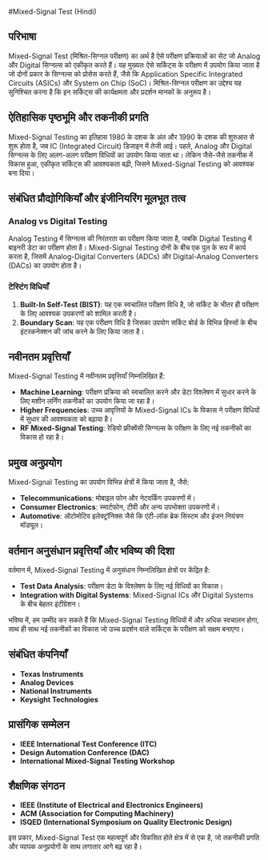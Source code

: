 #Mixed-Signal Test (Hindi)

## परिभाषा

Mixed-Signal Test (मिश्रित-सिग्नल परीक्षण) का अर्थ है ऐसे परीक्षण प्रक्रियाओं का सेट जो Analog और Digital सिग्नल्स को एकीकृत करते हैं। यह मुख्यतः ऐसे सर्किट्स के परीक्षण में उपयोग किया जाता है जो दोनों प्रकार के सिग्नल्स को प्रोसेस करते हैं, जैसे कि Application Specific Integrated Circuits (ASICs) और System on Chip (SoC)। मिश्रित-सिग्नल परीक्षण का उद्देश्य यह सुनिश्चित करना है कि इन सर्किट्स की कार्यक्षमता और प्रदर्शन मानकों के अनुरूप है।

## ऐतिहासिक पृष्ठभूमि और तकनीकी प्रगति

Mixed-Signal Testing का इतिहास 1980 के दशक के अंत और 1990 के दशक की शुरुआत से शुरू होता है, जब IC (Integrated Circuit) डिजाइन में तेजी आई। पहले, Analog और Digital सिग्नल्स के लिए अलग-अलग परीक्षण विधियों का उपयोग किया जाता था। लेकिन जैसे-जैसे तकनीक में विकास हुआ, एकीकृत सर्किट्स की आवश्यकता बढ़ी, जिसने Mixed-Signal Testing को आवश्यक बना दिया। 

## संबंधित प्रौद्योगिकियाँ और इंजीनियरिंग मूलभूत तत्व

### Analog vs Digital Testing

Analog Testing में सिग्नल्स की निरंतरता का परीक्षण किया जाता है, जबकि Digital Testing में बाइनरी डेटा का परीक्षण होता है। Mixed-Signal Testing दोनों के बीच एक पुल के रूप में कार्य करता है, जिसमें Analog-Digital Converters (ADCs) और Digital-Analog Converters (DACs) का उपयोग होता है। 

### टेस्टिंग विधियाँ

1. **Built-In Self-Test (BIST)**: यह एक स्वचालित परीक्षण विधि है, जो सर्किट के भीतर ही परीक्षण के लिए आवश्यक उपकरणों को शामिल करती है।
2. **Boundary Scan**: यह एक परीक्षण विधि है जिसका उपयोग सर्किट बोर्ड के विभिन्न हिस्सों के बीच इंटरकनेक्शन की जांच करने के लिए किया जाता है।

## नवीनतम प्रवृत्तियाँ

Mixed-Signal Testing में नवीनतम प्रवृत्तियाँ निम्नलिखित हैं:

- **Machine Learning**: परीक्षण प्रक्रिया को स्वचालित करने और डेटा विश्लेषण में सुधार करने के लिए मशीन लर्निंग तकनीकों का उपयोग किया जा रहा है।
- **Higher Frequencies**: उच्च आवृत्तियों के Mixed-Signal ICs के विकास ने परीक्षण विधियों में सुधार की आवश्यकता को बढ़ाया है।
- **RF Mixed-Signal Testing**: रेडियो फ्रीक्वेंसी सिग्नल्स के परीक्षण के लिए नई तकनीकों का विकास हो रहा है।

## प्रमुख अनुप्रयोग

Mixed-Signal Testing का उपयोग विभिन्न क्षेत्रों में किया जाता है, जैसे:

- **Telecommunications**: मोबाइल फोन और नेटवर्किंग उपकरणों में।
- **Consumer Electronics**: स्मार्टफोन, टीवी और अन्य उपभोक्ता उपकरणों में।
- **Automotive**: ऑटोमोटिव इलेक्ट्रॉनिक्स जैसे कि एंटी-लॉक ब्रेक सिस्टम और इंजन नियंत्रण मॉड्यूल।

## वर्तमान अनुसंधान प्रवृत्तियाँ और भविष्य की दिशा

वर्तमान में, Mixed-Signal Testing में अनुसंधान निम्नलिखित क्षेत्रों पर केंद्रित है:

- **Test Data Analysis**: परीक्षण डेटा के विश्लेषण के लिए नई विधियों का विकास।
- **Integration with Digital Systems**: Mixed-Signal ICs और Digital Systems के बीच बेहतर इंटीग्रेशन।

भविष्य में, हम उम्मीद कर सकते हैं कि Mixed-Signal Testing विधियों में और अधिक स्वचालन होगा, साथ ही साथ नई तकनीकों का विकास जो उच्च प्रदर्शन वाले सर्किट्स के परीक्षण को सक्षम बनाएगा।

## संबंधित कंपनियाँ

- **Texas Instruments**
- **Analog Devices**
- **National Instruments**
- **Keysight Technologies**

## प्रासंगिक सम्मेलन

- **IEEE International Test Conference (ITC)**
- **Design Automation Conference (DAC)**
- **International Mixed-Signal Testing Workshop**

## शैक्षणिक संगठन

- **IEEE (Institute of Electrical and Electronics Engineers)**
- **ACM (Association for Computing Machinery)**
- **ISQED (International Symposium on Quality Electronic Design)**

इस प्रकार, Mixed-Signal Test एक महत्वपूर्ण और विकसित होते क्षेत्र में से एक है, जो तकनीकी प्रगति और व्यापक अनुप्रयोगों के साथ लगातार आगे बढ़ रहा है।
